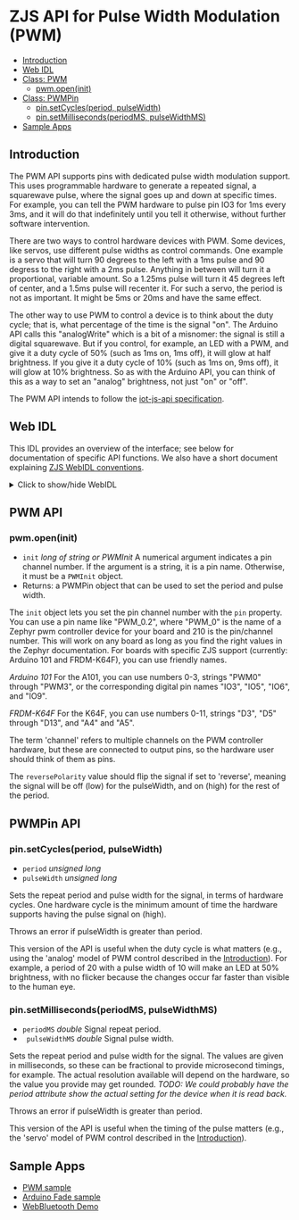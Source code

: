 ZJS API for Pulse Width Modulation (PWM)
========================================

* [Introduction](#introduction)
* [Web IDL](#web-idl)
* [Class: PWM](#pwm-api)
  * [pwm.open(init)](#pwmopeninit)
* [Class: PWMPin](#pwmpin-api)
  * [pin.setCycles(period, pulseWidth)](#pinsetcyclesperiod-pulsewidth)
  * [pin.setMilliseconds(periodMS, pulseWidthMS)](#pinsetmillisecondsperiodms-pulsewidthms)
* [Sample Apps](#sample-apps)

Introduction
------------
The PWM API supports pins with dedicated pulse width modulation support. This
uses programmable hardware to generate a repeated signal, a squarewave pulse,
where the signal goes up and down at specific times. For example, you can tell
the PWM hardware to pulse pin IO3 for 1ms every 3ms, and it will do that
indefinitely until you tell it otherwise, without further software intervention.

There are two ways to control hardware devices with PWM. Some devices, like
servos, use different pulse widths as control commands. One example is a servo
that will turn 90 degrees to the left with a 1ms pulse and 90 degress to the
right with a 2ms pulse. Anything in between will turn it a proportional,
variable amount. So a 1.25ms pulse will turn it 45 degrees left of center, and a
1.5ms pulse will recenter it. For such a servo, the period is not as important.
It might be 5ms or 20ms and have the same effect.

The other way to use PWM to control a device is to think about the duty cycle;
that is, what percentage of the time is the signal "on". The Arduino API calls
this "analogWrite" which is a bit of a misnomer: the signal is still a digital
squarewave. But if you control, for example, an LED with a PWM, and give it a
duty cycle of 50% (such as 1ms on, 1ms off), it will glow at half brightness.
If you give it a duty cycle of 10% (such as 1ms on, 9ms off), it will glow at
10% brightness. So as with the Arduino API, you can think of this as a way to
set an "analog" brightness, not just "on" or "off".

The PWM API intends to follow the [iot-js-api specification](https://github.com/intel/iot-js-api/tree/master/board/pwm.md).

Web IDL
-------

This IDL provides an overview of the interface; see below for documentation of
specific API functions.  We also have a short document explaining [ZJS WebIDL conventions](Notes_on_WebIDL.md).
<details>
<summary> Click to show/hide WebIDL</summary>
<pre>
// require returns a PWM object
// var pwm = require('pwm');
[ReturnFromRequire]
interface PWM {
    PWMPin open((long or string or PWMInit) init);
};<p>dictionary PWMInit {
    (long or string) pin;
    boolean reversePolarity = false;
};<p>interface PWMPin {
    void setCycles(unsigned long period, unsigned long pulseWidth);
    void setMilliseconds(double period, double pulseWidth);
};</pre>
</details>

PWM API
-------
### pwm.open(init)

* `init` *long of string or PWMInit* A numerical argument indicates
a pin channel number. If the argument is a string, it is a pin
name. Otherwise, it must be a `PWMInit` object.
* Returns: a PWMPin object that can be used to set the period and
pulse width.

The `init` object lets you set the pin channel number with the `pin`
property.  You can use a pin name like "PWM_0.2", where "PWM_0" is the
name of a Zephyr pwm controller device for your board and 210 is the
pin/channel number. This will work on any board as long as you find
the right values in the Zephyr documentation. For boards with specific
ZJS support (currently: Arduino 101 and FRDM-K64F), you can use
friendly names.

*Arduino 101*
For the A101, you can use numbers 0-3, strings "PWM0" through "PWM3", or the
corresponding digital pin names "IO3", "IO5", "IO6", and "IO9".

*FRDM-K64F*
For the K64F, you can use numbers 0-11, strings "D3", "D5" through "D13",
and "A4" and "A5".

The term 'channel' refers to multiple channels on the PWM controller
hardware, but these are connected to output pins, so the hardware user
should think of them as pins.

The `reversePolarity` value should flip the signal if set to 'reverse', meaning
the signal will be off (low) for the pulseWidth, and on (high) for the
rest of the period.

PWMPin API
----------

### pin.setCycles(period, pulseWidth)
* `period` *unsigned long*
* `pulseWidth` *unsigned long*

Sets the repeat period and pulse width for the signal, in terms of hardware
cycles. One hardware cycle is the minimum amount of time the hardware supports
having the pulse signal on (high).

Throws an error if pulseWidth is greater than period.

This version of the API is useful when the duty cycle is what matters (e.g.,
using the 'analog' model of PWM control described in the
[Introduction](#introduction)). For example, a period of 20 with a pulse width
of 10 will make an LED at 50% brightness, with no flicker because the changes
occur far faster than visible to the human eye.

### pin.setMilliseconds(periodMS, pulseWidthMS)
* `periodMS` *double*  Signal repeat period.
* ` pulseWidthMS` *double* Signal pulse width.

Sets the repeat period and pulse width for the signal. The values are given in
milliseconds, so these can be fractional to provide microsecond
timings, for example.
The actual resolution available will depend on the hardware, so the value you
provide may get rounded.
*TODO: We could probably have the period attribute show the actual setting for
the device when it is read back.*

Throws an error if pulseWidth is greater than period.

This version of the API is useful when the timing of the pulse matters (e.g.,
the 'servo' model of PWM control described in the
[Introduction](#introduction)).

Sample Apps
-----------
* [PWM sample](../samples/PWM.js)
* [Arduino Fade sample](../samples/arduino/basics/Fade.js)
* [WebBluetooth Demo](../samples/WebBluetoothDemo.js)
